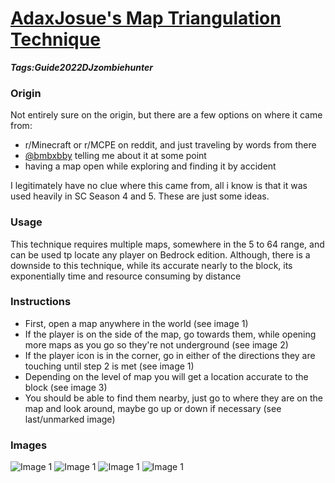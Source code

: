 # [AdaxJosue's Map Triangulation Technique](#map-triangulation)
___Tags:<span class="tag tag-purple">Guide</span><span class="tag tag-green">2022</span><span class="tag tag-blurple">DJzombiehunter</span>___

### Origin

Not entirely sure on the origin, but there are a few options on where it came from:

*   r/Minecraft or r/MCPE on reddit, and just traveling by words from there
*   [@bmbxbby](#bmbxbby) telling me about it at some point
*   having a map open while exploring and finding it by accident

I legitimately have no clue where this came from, all i know is that it was used heavily in SC Season 4 and 5. These are just some ideas.

### Usage

This technique requires multiple maps, somewhere in the 5 to 64 range, and can be used tp locate any player on Bedrock edition. Although, there is a downside to this technique, while its accurate nearly to the block, its exponentially time and resource consuming by distance

### Instructions

*   First, open a map anywhere in the world (see image 1)
*   If the player is on the side of the map, go towards them, while opening more maps as you go so they're not underground (see image 2)
*   If the player icon is in the corner, go in either of the directions they are touching until step 2 is met (see image 1)
*   Depending on the level of map you will get a location accurate to the block (see image 3)
*   You should be able to find them nearby, just go to where they are on the map and look around, maybe go up or down if necessary (see last/unmarked image)

### Images

![Image 1](https://media.discordapp.net/attachments/1113955279609004124/1113955280011665498/image.png)
![Image 1](https://cdn.discordapp.com/attachments/1113955279609004124/1113955280380772494/image.png)
![Image 1](https://cdn.discordapp.com/attachments/1113955279609004124/1113955280779214918/image.png)
![Image 1](https://cdn.discordapp.com/attachments/1113955279609004124/1113955281202855977/image.png)